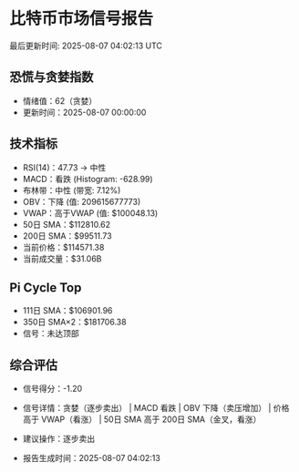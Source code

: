 # 比特币市场信号报告

最后更新时间: 2025-08-07 04:02:13 UTC

## 恐慌与贪婪指数
- 情绪值：62（贪婪）
- 更新时间：2025-08-07 00:00:00

## 技术指标
- RSI(14)：47.73 → 中性
- MACD：看跌 (Histogram: -628.99)
- 布林带：中性 (带宽: 7.12%)
- OBV：下降 (值: 209615677773)
- VWAP：高于VWAP (值: $100048.13)
- 50日 SMA：$112810.62
- 200日 SMA：$99511.73
- 当前价格：$114571.38
- 当前成交量：$31.06B

## Pi Cycle Top
- 111日 SMA：$106901.96
- 350日 SMA×2：$181706.38
- 信号：未达顶部

## 综合评估
- 信号得分：-1.20
- 信号详情：贪婪（逐步卖出） | MACD 看跌 | OBV 下降（卖压增加） | 价格高于 VWAP（看涨） | 50日 SMA 高于 200日 SMA（金叉，看涨）
- 建议操作：逐步卖出

- 报告生成时间：2025-08-07 04:02:13